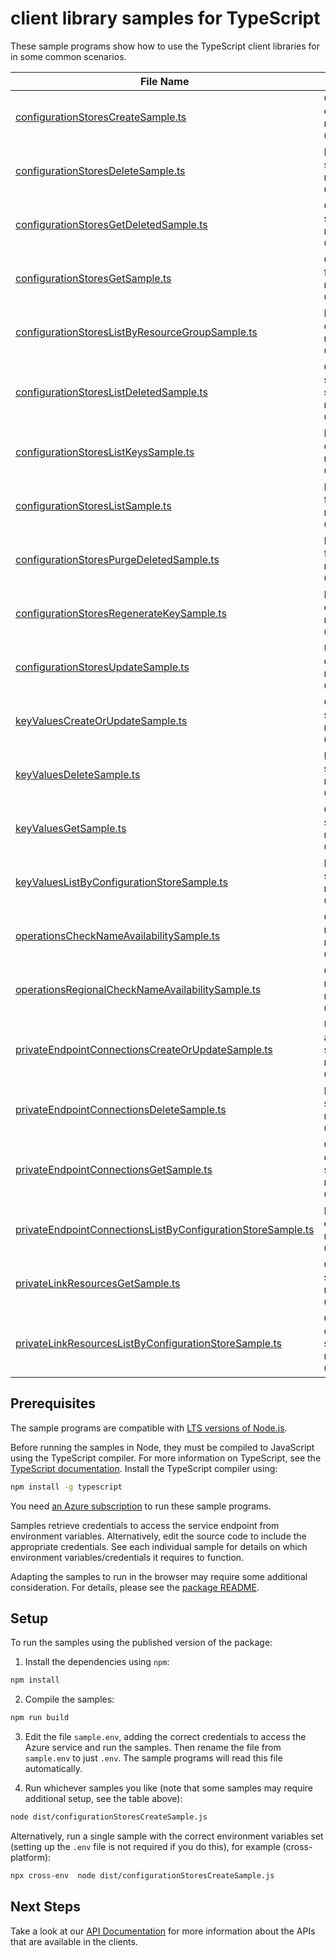 # client library samples for TypeScript

These sample programs show how to use the TypeScript client libraries for in some common scenarios.

| **File Name**                                                                                                           | **Description**                                                                                                                                                                                                                                                                          |
| ----------------------------------------------------------------------------------------------------------------------- | ---------------------------------------------------------------------------------------------------------------------------------------------------------------------------------------------------------------------------------------------------------------------------------------- |
| [configurationStoresCreateSample.ts][configurationstorescreatesample]                                                   | Creates a configuration store with the specified parameters. x-ms-original-file: specification/appconfiguration/resource-manager/Microsoft.AppConfiguration/stable/2022-05-01/examples/ConfigurationStoresCreate.json                                                                    |
| [configurationStoresDeleteSample.ts][configurationstoresdeletesample]                                                   | Deletes a configuration store. x-ms-original-file: specification/appconfiguration/resource-manager/Microsoft.AppConfiguration/stable/2022-05-01/examples/ConfigurationStoresDelete.json                                                                                                  |
| [configurationStoresGetDeletedSample.ts][configurationstoresgetdeletedsample]                                           | Gets a deleted Azure app configuration store. x-ms-original-file: specification/appconfiguration/resource-manager/Microsoft.AppConfiguration/stable/2022-05-01/examples/DeletedConfigurationStoresGet.json                                                                               |
| [configurationStoresGetSample.ts][configurationstoresgetsample]                                                         | Gets the properties of the specified configuration store. x-ms-original-file: specification/appconfiguration/resource-manager/Microsoft.AppConfiguration/stable/2022-05-01/examples/ConfigurationStoresGet.json                                                                          |
| [configurationStoresListByResourceGroupSample.ts][configurationstoreslistbyresourcegroupsample]                         | Lists the configuration stores for a given resource group. x-ms-original-file: specification/appconfiguration/resource-manager/Microsoft.AppConfiguration/stable/2022-05-01/examples/ConfigurationStoresListByResourceGroup.json                                                         |
| [configurationStoresListDeletedSample.ts][configurationstoreslistdeletedsample]                                         | Gets information about the deleted configuration stores in a subscription. x-ms-original-file: specification/appconfiguration/resource-manager/Microsoft.AppConfiguration/stable/2022-05-01/examples/DeletedConfigurationStoresList.json                                                 |
| [configurationStoresListKeysSample.ts][configurationstoreslistkeyssample]                                               | Lists the access key for the specified configuration store. x-ms-original-file: specification/appconfiguration/resource-manager/Microsoft.AppConfiguration/stable/2022-05-01/examples/ConfigurationStoresListKeys.json                                                                   |
| [configurationStoresListSample.ts][configurationstoreslistsample]                                                       | Lists the configuration stores for a given subscription. x-ms-original-file: specification/appconfiguration/resource-manager/Microsoft.AppConfiguration/stable/2022-05-01/examples/ConfigurationStoresList.json                                                                          |
| [configurationStoresPurgeDeletedSample.ts][configurationstorespurgedeletedsample]                                       | Permanently deletes the specified configuration store. x-ms-original-file: specification/appconfiguration/resource-manager/Microsoft.AppConfiguration/stable/2022-05-01/examples/DeletedConfigurationStoresPurge.json                                                                    |
| [configurationStoresRegenerateKeySample.ts][configurationstoresregeneratekeysample]                                     | Regenerates an access key for the specified configuration store. x-ms-original-file: specification/appconfiguration/resource-manager/Microsoft.AppConfiguration/stable/2022-05-01/examples/ConfigurationStoresRegenerateKey.json                                                         |
| [configurationStoresUpdateSample.ts][configurationstoresupdatesample]                                                   | Updates a configuration store with the specified parameters. x-ms-original-file: specification/appconfiguration/resource-manager/Microsoft.AppConfiguration/stable/2022-05-01/examples/ConfigurationStoresUpdate.json                                                                    |
| [keyValuesCreateOrUpdateSample.ts][keyvaluescreateorupdatesample]                                                       | Creates a key-value. x-ms-original-file: specification/appconfiguration/resource-manager/Microsoft.AppConfiguration/stable/2022-05-01/examples/ConfigurationStoresCreateKeyValue.json                                                                                                    |
| [keyValuesDeleteSample.ts][keyvaluesdeletesample]                                                                       | Deletes a key-value. x-ms-original-file: specification/appconfiguration/resource-manager/Microsoft.AppConfiguration/stable/2022-05-01/examples/ConfigurationStoresDeleteKeyValue.json                                                                                                    |
| [keyValuesGetSample.ts][keyvaluesgetsample]                                                                             | Gets the properties of the specified key-value. x-ms-original-file: specification/appconfiguration/resource-manager/Microsoft.AppConfiguration/stable/2022-05-01/examples/ConfigurationStoresGetKeyValue.json                                                                            |
| [keyValuesListByConfigurationStoreSample.ts][keyvalueslistbyconfigurationstoresample]                                   | Lists the key-values for a given configuration store. x-ms-original-file: specification/appconfiguration/resource-manager/Microsoft.AppConfiguration/stable/2022-05-01/examples/ConfigurationStoresListKeyValues.json                                                                    |
| [operationsCheckNameAvailabilitySample.ts][operationschecknameavailabilitysample]                                       | Checks whether the configuration store name is available for use. x-ms-original-file: specification/appconfiguration/resource-manager/Microsoft.AppConfiguration/stable/2022-05-01/examples/CheckNameAvailable.json                                                                      |
| [operationsRegionalCheckNameAvailabilitySample.ts][operationsregionalchecknameavailabilitysample]                       | Checks whether the configuration store name is available for use. x-ms-original-file: specification/appconfiguration/resource-manager/Microsoft.AppConfiguration/stable/2022-05-01/examples/RegionalCheckNameAvailable.json                                                              |
| [privateEndpointConnectionsCreateOrUpdateSample.ts][privateendpointconnectionscreateorupdatesample]                     | Update the state of the specified private endpoint connection associated with the configuration store. x-ms-original-file: specification/appconfiguration/resource-manager/Microsoft.AppConfiguration/stable/2022-05-01/examples/ConfigurationStoresCreatePrivateEndpointConnection.json |
| [privateEndpointConnectionsDeleteSample.ts][privateendpointconnectionsdeletesample]                                     | Deletes a private endpoint connection. x-ms-original-file: specification/appconfiguration/resource-manager/Microsoft.AppConfiguration/stable/2022-05-01/examples/ConfigurationStoresDeletePrivateEndpointConnection.json                                                                 |
| [privateEndpointConnectionsGetSample.ts][privateendpointconnectionsgetsample]                                           | Gets the specified private endpoint connection associated with the configuration store. x-ms-original-file: specification/appconfiguration/resource-manager/Microsoft.AppConfiguration/stable/2022-05-01/examples/ConfigurationStoresGetPrivateEndpointConnection.json                   |
| [privateEndpointConnectionsListByConfigurationStoreSample.ts][privateendpointconnectionslistbyconfigurationstoresample] | Lists all private endpoint connections for a configuration store. x-ms-original-file: specification/appconfiguration/resource-manager/Microsoft.AppConfiguration/stable/2022-05-01/examples/ConfigurationStoresListPrivateEndpointConnections.json                                       |
| [privateLinkResourcesGetSample.ts][privatelinkresourcesgetsample]                                                       | Gets a private link resource that need to be created for a configuration store. x-ms-original-file: specification/appconfiguration/resource-manager/Microsoft.AppConfiguration/stable/2022-05-01/examples/PrivateLinkResourceGet.json                                                    |
| [privateLinkResourcesListByConfigurationStoreSample.ts][privatelinkresourceslistbyconfigurationstoresample]             | Gets the private link resources that need to be created for a configuration store. x-ms-original-file: specification/appconfiguration/resource-manager/Microsoft.AppConfiguration/stable/2022-05-01/examples/PrivateLinkResourcesListByConfigurationStore.json                           |

## Prerequisites

The sample programs are compatible with [LTS versions of Node.js](https://github.com/nodejs/release#release-schedule).

Before running the samples in Node, they must be compiled to JavaScript using the TypeScript compiler. For more information on TypeScript, see the [TypeScript documentation][typescript]. Install the TypeScript compiler using:

```bash
npm install -g typescript
```

You need [an Azure subscription][freesub] to run these sample programs.

Samples retrieve credentials to access the service endpoint from environment variables. Alternatively, edit the source code to include the appropriate credentials. See each individual sample for details on which environment variables/credentials it requires to function.

Adapting the samples to run in the browser may require some additional consideration. For details, please see the [package README][package].

## Setup

To run the samples using the published version of the package:

1. Install the dependencies using `npm`:

```bash
npm install
```

2. Compile the samples:

```bash
npm run build
```

3. Edit the file `sample.env`, adding the correct credentials to access the Azure service and run the samples. Then rename the file from `sample.env` to just `.env`. The sample programs will read this file automatically.

4. Run whichever samples you like (note that some samples may require additional setup, see the table above):

```bash
node dist/configurationStoresCreateSample.js
```

Alternatively, run a single sample with the correct environment variables set (setting up the `.env` file is not required if you do this), for example (cross-platform):

```bash
npx cross-env  node dist/configurationStoresCreateSample.js
```

## Next Steps

Take a look at our [API Documentation][apiref] for more information about the APIs that are available in the clients.

[configurationstorescreatesample]: https://github.com/Azure/azure-sdk-for-js/blob/main/sdk/appconfiguration/arm-appconfiguration/samples/v3/typescript/src/configurationStoresCreateSample.ts
[configurationstoresdeletesample]: https://github.com/Azure/azure-sdk-for-js/blob/main/sdk/appconfiguration/arm-appconfiguration/samples/v3/typescript/src/configurationStoresDeleteSample.ts
[configurationstoresgetdeletedsample]: https://github.com/Azure/azure-sdk-for-js/blob/main/sdk/appconfiguration/arm-appconfiguration/samples/v3/typescript/src/configurationStoresGetDeletedSample.ts
[configurationstoresgetsample]: https://github.com/Azure/azure-sdk-for-js/blob/main/sdk/appconfiguration/arm-appconfiguration/samples/v3/typescript/src/configurationStoresGetSample.ts
[configurationstoreslistbyresourcegroupsample]: https://github.com/Azure/azure-sdk-for-js/blob/main/sdk/appconfiguration/arm-appconfiguration/samples/v3/typescript/src/configurationStoresListByResourceGroupSample.ts
[configurationstoreslistdeletedsample]: https://github.com/Azure/azure-sdk-for-js/blob/main/sdk/appconfiguration/arm-appconfiguration/samples/v3/typescript/src/configurationStoresListDeletedSample.ts
[configurationstoreslistkeyssample]: https://github.com/Azure/azure-sdk-for-js/blob/main/sdk/appconfiguration/arm-appconfiguration/samples/v3/typescript/src/configurationStoresListKeysSample.ts
[configurationstoreslistsample]: https://github.com/Azure/azure-sdk-for-js/blob/main/sdk/appconfiguration/arm-appconfiguration/samples/v3/typescript/src/configurationStoresListSample.ts
[configurationstorespurgedeletedsample]: https://github.com/Azure/azure-sdk-for-js/blob/main/sdk/appconfiguration/arm-appconfiguration/samples/v3/typescript/src/configurationStoresPurgeDeletedSample.ts
[configurationstoresregeneratekeysample]: https://github.com/Azure/azure-sdk-for-js/blob/main/sdk/appconfiguration/arm-appconfiguration/samples/v3/typescript/src/configurationStoresRegenerateKeySample.ts
[configurationstoresupdatesample]: https://github.com/Azure/azure-sdk-for-js/blob/main/sdk/appconfiguration/arm-appconfiguration/samples/v3/typescript/src/configurationStoresUpdateSample.ts
[keyvaluescreateorupdatesample]: https://github.com/Azure/azure-sdk-for-js/blob/main/sdk/appconfiguration/arm-appconfiguration/samples/v3/typescript/src/keyValuesCreateOrUpdateSample.ts
[keyvaluesdeletesample]: https://github.com/Azure/azure-sdk-for-js/blob/main/sdk/appconfiguration/arm-appconfiguration/samples/v3/typescript/src/keyValuesDeleteSample.ts
[keyvaluesgetsample]: https://github.com/Azure/azure-sdk-for-js/blob/main/sdk/appconfiguration/arm-appconfiguration/samples/v3/typescript/src/keyValuesGetSample.ts
[keyvalueslistbyconfigurationstoresample]: https://github.com/Azure/azure-sdk-for-js/blob/main/sdk/appconfiguration/arm-appconfiguration/samples/v3/typescript/src/keyValuesListByConfigurationStoreSample.ts
[operationschecknameavailabilitysample]: https://github.com/Azure/azure-sdk-for-js/blob/main/sdk/appconfiguration/arm-appconfiguration/samples/v3/typescript/src/operationsCheckNameAvailabilitySample.ts
[operationsregionalchecknameavailabilitysample]: https://github.com/Azure/azure-sdk-for-js/blob/main/sdk/appconfiguration/arm-appconfiguration/samples/v3/typescript/src/operationsRegionalCheckNameAvailabilitySample.ts
[privateendpointconnectionscreateorupdatesample]: https://github.com/Azure/azure-sdk-for-js/blob/main/sdk/appconfiguration/arm-appconfiguration/samples/v3/typescript/src/privateEndpointConnectionsCreateOrUpdateSample.ts
[privateendpointconnectionsdeletesample]: https://github.com/Azure/azure-sdk-for-js/blob/main/sdk/appconfiguration/arm-appconfiguration/samples/v3/typescript/src/privateEndpointConnectionsDeleteSample.ts
[privateendpointconnectionsgetsample]: https://github.com/Azure/azure-sdk-for-js/blob/main/sdk/appconfiguration/arm-appconfiguration/samples/v3/typescript/src/privateEndpointConnectionsGetSample.ts
[privateendpointconnectionslistbyconfigurationstoresample]: https://github.com/Azure/azure-sdk-for-js/blob/main/sdk/appconfiguration/arm-appconfiguration/samples/v3/typescript/src/privateEndpointConnectionsListByConfigurationStoreSample.ts
[privatelinkresourcesgetsample]: https://github.com/Azure/azure-sdk-for-js/blob/main/sdk/appconfiguration/arm-appconfiguration/samples/v3/typescript/src/privateLinkResourcesGetSample.ts
[privatelinkresourceslistbyconfigurationstoresample]: https://github.com/Azure/azure-sdk-for-js/blob/main/sdk/appconfiguration/arm-appconfiguration/samples/v3/typescript/src/privateLinkResourcesListByConfigurationStoreSample.ts
[apiref]: https://docs.microsoft.com/javascript/api/@azure/arm-appconfiguration?view=azure-node-preview
[freesub]: https://azure.microsoft.com/free/
[package]: https://github.com/Azure/azure-sdk-for-js/tree/main/sdk/appconfiguration/arm-appconfiguration/README.md
[typescript]: https://www.typescriptlang.org/docs/home.html
